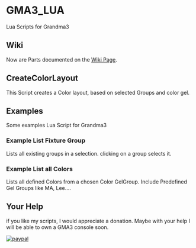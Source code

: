 # GMA3_LUA
Lua Scripts for Grandma3

## Wiki
Now are Parts documented on the [Wiki Page](https://github.com/imhofroger/GMA3_LUA/wiki).

## CreateColorLayout
This Script creates a Color layout, based on selected Groups and color gel.

## Examples
Some examples Lua Script for Grandma3
### Example List Fixture Group
Lists all existing groups in a selection. clicking on a group selects it.

### Example List all Colors
Lists all defined Colors from a chosen Color GelGroup. Include Predefined Gel Groups like MA, Lee....

## Your Help
if you like my scripts, I would appreciate a donation.
Maybe with your help I will be able to own a GMA3 console soon.

[![paypal](https://www.paypalobjects.com/en_US/i/btn/btn_donateCC_LG.gif)](https://www.paypal.com/cgi-bin/webscr?cmd=_s-xclick&hosted_button_id=P3PDSKPTXDCD8&source=url)
